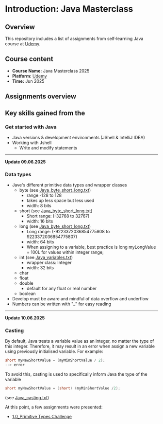 # Introduction: Java Masterclass
## Overview
This repository includes a list of assignments from self-learning Java course at [Udemy](https://www.udemy.com/course/java-the-complete-java-developer-course).

## Course content
* **Course Name:** Java Masterclass 2025
* **Platform:** [Udemy](https://www.udemy.com/course/java-the-complete-java-developer-course)
* **Time:** Jun 2025

## Assignments overview

## Key skills gained from the

### Get started with Java
* Java versions & development environments (JShell & IntelliJ IDEA)
* Working with Jshell
  * Write and modify statements

--- 
__Update 09.06.2025__
### Data types
* Jave's different primitive data types and wrapper classes
  * byte (see [Java_byte_short_long.txt](archive/Java_byte_short_long.txt))
    * range -128 to 128
    * takes up less space but less used
    * width: 8 bits
  * short (see [Java_byte_short_long.txt](archive/Java_byte_short_long.txt))
    * Short range: (-32768 to 32767)
    * width: 16 bits
  * long (see [Java_byte_short_long.txt](archive/Java_byte_short_long.txt))
    * Long range: (-9223372036854775808 to 9223372036854775807)
    * width: 64 bits
    * When assigning to a variable, best practice is long myLongValue = 100L for values within integer range;
  * int (see [Java_variables.txt](archive/Java_variables.txt))
    * wrapper class: Integer
    * width: 32 bits
  * char
  * float
  * double
    * default for any float or real number
  * boolean
* Develop must be aware and mindful of data overflow and underflow
* Numbers can be written with "_" for easy reading

--- 
__Update 10.06.2025__
### Casting
By default, Java treats a variable value as an integer, no matter the type of this integer. Therefore, it may result in an error when assign a new variable using previously initialised variable. For example:
```java
short myNewShortValue = (myMinShortValue / 2); 
--> error
```
To avoid this, casting is used to specifically inform Java the type of the variable
```java
short myNewShortValue = (short) (myMinShortValue /2);
```
(see [Java_casting.txt](archive/Java_casting.txt))

At this point, a few assignments were presented:
* [1.0_Primitive Types Challenge](01%20-%20JShell/Exercises/1.0_Primitive%20Types%20Challenge)